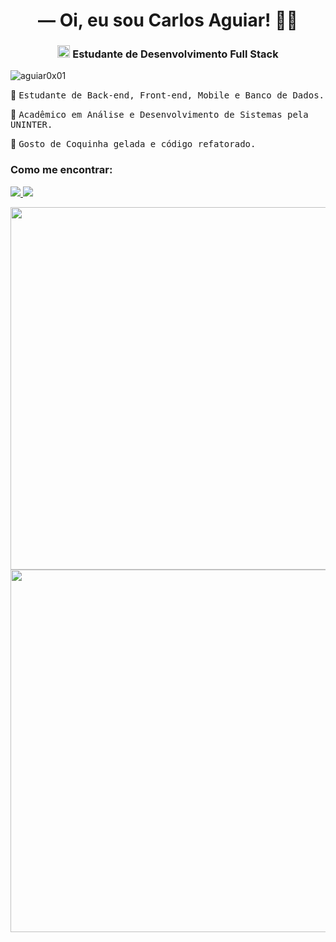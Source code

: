 <h1 align="center">— Oi, eu sou Carlos Aguiar! 👨‍💻</h1>
<h3 align="center">
  <p>
    <img src="https://external-content.duckduckgo.com/iu/?u=https%3A%2F%2Femojipedia-us.s3.dualstack.us-west-1.amazonaws.com%2Fthumbs%2F160%2Ffacebook%2F158%2Fflag-for-brazil_1f1e7-1f1f7.png&f=1&nofb=1" width="20" height="20"> Estudante de Desenvolvimento Full Stack
  </p>
</h3>

![aguiar0x01](https://komarev.com/ghpvc/?username=aguiar0x01&label=Profile+Views&color=002fae&style=flat)

<p>🎯 <samp>Estudante de Back-end, Front-end, Mobile e Banco de Dados.</p>
<p>🧠 <samp>Acadêmico em Análise e Desenvolvimento de Sistemas pela UNINTER.</p>
<p>💛 <samp>Gosto de Coquinha gelada e código refatorado.</p>


### Como me encontrar:
 
<p align="left">

  <a href="mailto:aguiar0x01@protonmail.com" alt="Contato/E-mail">
    <img src="https://img.shields.io/badge/-ProtonMail-002fae?style=for-the-badge&logo=Protonmail&link=https://external-content.duckduckgo.com/iu/?u=https%3A%2F%2Fuxwing.com%2Fwp-content%2Fthemes%2Fuxwing%2Fdownload%2F10-brands-and-social-media%2Fprotonmail.png&f=1&nofb=1" />
  </a>
  
  <a href="https://www.instagram.com/aguiar0x01/" alt="Instagram">
  <img src="https://img.shields.io/badge/-Instagram-4f0889?style=for-the-badge&logo=Instagram&link=https://external-content.duckduckgo.com/iu/?u=http%3A%2F%2Fsavvynetworkmarketingwomen.com%2Fwp-content%2Fuploads%2F2016%2F09%2FInstagram-logo-150x150.png&f=1&nofb=1"/>
  </a>
  
</p>

<p align="center">
  <a href="https://github.com/aguiar0x01/">
    <img
      align="center"
         width="580"
      src="https://github-readme-stats.vercel.app/api?username=aguiar0x01&locale=pt-br&hide_border=true&count_private=true&show_icons=true&custom_title=Github%20Status&hide=issues,prs,contribs&layout=compact&theme=algolia"
    />
  </a>

  <a href="https://github.com/aguiar0x01/">
    <img
      align="center"
         width="580"
      src="https://github-readme-stats.vercel.app/api/top-langs/?username=aguiar0x01&hide_border=true&locale=pt-br&hide=Rich%20Text%20Format,scheme,javascript,vim%20script&langs_count=10&&exclude_repo=blueprintcode-scalatra-wip-temp-example-2018-02-01,blueprintcode-react-wip-temp-example-2018-02-01,javascript-playground-wip-temp-examples&layout=compact&card_width=580&theme=algolia"
    />
  </a>
  
</p>
